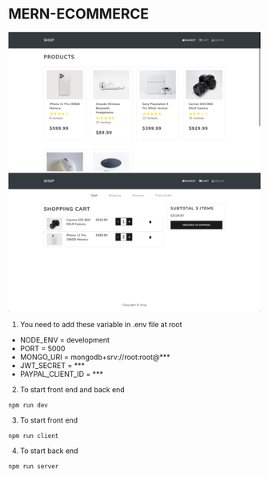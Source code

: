 # MERN-ECOMMERCE

![](1.png)
![](2.png)

1. You need to add these variable in .env file at root

- NODE_ENV = development
- PORT = 5000
- MONGO_URI = mongodb+srv://root:root@\*\*\*
- JWT_SECRET = \*\*\*
- PAYPAL_CLIENT_ID = \*\*\*

2. To start front end and back end

```
npm run dev
```

3. To start front end

```
npm run client
```

4. To start back end

```
npm run server
```
